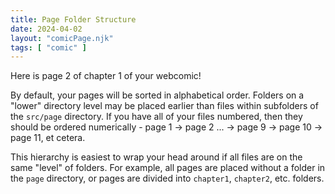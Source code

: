 ```yaml
---
title: Page Folder Structure
date: 2024-04-02
layout: "comicPage.njk"
tags: [ "comic" ]
---
```


Here is page 2 of chapter 1 of your webcomic!

By default, your pages will be sorted in alphabetical order. Folders on a "lower" directory level may be placed earlier than files within subfolders of the `src/page` directory. If you have all of your files numbered, then they should be ordered numerically - page 1 → page 2 ... → page 9 → page 10 → page 11, et cetera.

This hierarchy is easiest to wrap your head around if all files are on the same "level" of folders. For example, all pages are placed without a folder in the `page` directory, or pages are divided into `chapter1`, `chapter2`, etc. folders.
